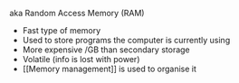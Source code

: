 aka Random Access Memory (RAM)

- Fast type of memory
- Used to store programs the computer is currently using
- More expensive /GB than secondary storage
- Volatile (info is lost with power)
- [[Memory management]] is used to organise it